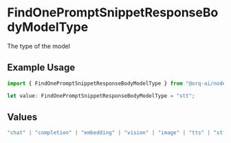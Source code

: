 # FindOnePromptSnippetResponseBodyModelType

The type of the model

## Example Usage

```typescript
import { FindOnePromptSnippetResponseBodyModelType } from "@orq-ai/node/models/operations";

let value: FindOnePromptSnippetResponseBodyModelType = "stt";
```

## Values

```typescript
"chat" | "completion" | "embedding" | "vision" | "image" | "tts" | "stt" | "rerank" | "moderations"
```